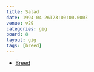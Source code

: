 ```yaml
---
title: Salad
date: 1994-04-26T23:00:00.000Z
venue: v29
categories: gig
board: 8
layout: gig
tags: [breed]
---
```

+ <a href="/wiki/breed">Breed</a>